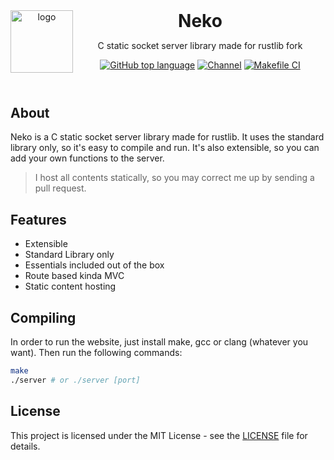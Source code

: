 <header>
<img src="https://www.katsuki.moe/favicons/pinned.svg" alt="logo" height="100" align="left">
<h1 style="display: inline">Neko</h1>

C static socket server library made for rustlib fork

[![GitHub top language](https://img.shields.io/github/languages/top/katsuki-yuri/neko?style=flat-square&logo=github)](https://github.com/katsuki-yuri/neko)
[![Channel](https://img.shields.io/badge/Chat-grey?style=flat-square&logo=telegram)](https://t.me/yurionblog)
[![Makefile CI](https://github.com/katsuki-yuri/neko/actions/workflows/ci.yml/badge.svg)](https://github.com/katsuki-yuri/neko/actions/workflows/ci.yml)

</header>

## About

Neko is a C static socket server library made for rustlib. 
It uses the standard library only, so it's easy to compile and run. 
It's also extensible, so you can add your own functions to the server.

> I host all contents statically, so you may correct me up by sending a pull request.

## Features

- Extensible
- Standard Library only
- Essentials included out of the box
- Route based kinda MVC
- Static content hosting

## Compiling

In order to run the website, just install make, gcc or clang (whatever you want).
Then run the following commands:

```bash
make
./server # or ./server [port]
```

## License

This project is licensed under the MIT License - see the [LICENSE](LICENSE) file for details.
